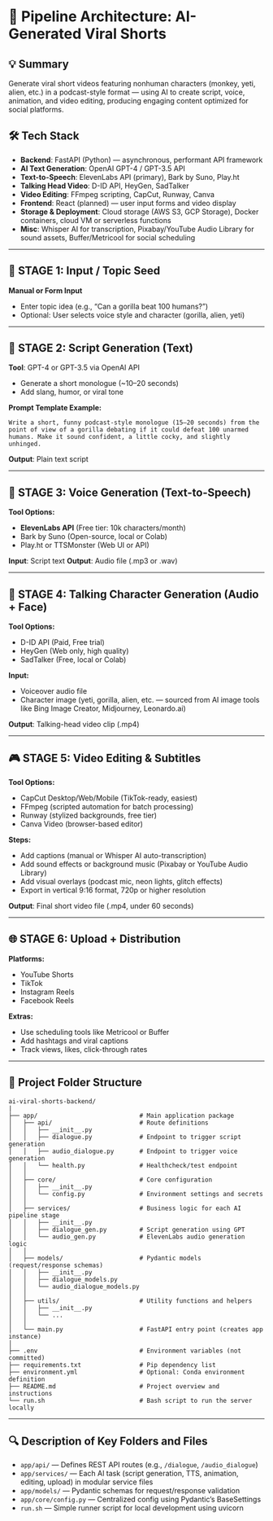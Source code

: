 # 🧱 Pipeline Architecture: AI-Generated Viral Shorts

## 💡 Summary

Generate viral short videos featuring nonhuman characters (monkey, yeti, alien, etc.) in a podcast-style format — using AI to create script, voice, animation, and video editing, producing engaging content optimized for social platforms.

## 🛠️ Tech Stack

* **Backend**: FastAPI (Python) — asynchronous, performant API framework
* **AI Text Generation**: OpenAI GPT-4 / GPT-3.5 API
* **Text-to-Speech**: ElevenLabs API (primary), Bark by Suno, Play.ht
* **Talking Head Video**: D-ID API, HeyGen, SadTalker
* **Video Editing**: FFmpeg scripting, CapCut, Runway, Canva
* **Frontend**: React (planned) — user input forms and video display
* **Storage & Deployment**: Cloud storage (AWS S3, GCP Storage), Docker containers, cloud VM or serverless functions
* **Misc**: Whisper AI for transcription, Pixabay/YouTube Audio Library for sound assets, Buffer/Metricool for social scheduling

---

## 🔧 STAGE 1: Input / Topic Seed

**Manual or Form Input**

* Enter topic idea (e.g., “Can a gorilla beat 100 humans?”)
* Optional: User selects voice style and character (gorilla, alien, yeti)

---

## 🤖 STAGE 2: Script Generation (Text)

**Tool**: GPT-4 or GPT-3.5 via OpenAI API

* Generate a short monologue (\~10–20 seconds)
* Add slang, humor, or viral tone

**Prompt Template Example:**

```
Write a short, funny podcast-style monologue (15–20 seconds) from the point of view of a gorilla debating if it could defeat 100 unarmed humans. Make it sound confident, a little cocky, and slightly unhinged.
```

**Output**: Plain text script

---

## 🎤 STAGE 3: Voice Generation (Text-to-Speech)

**Tool Options:**

* **ElevenLabs API** (Free tier: 10k characters/month)
* Bark by Suno (Open-source, local or Colab)
* Play.ht or TTSMonster (Web UI or API)

**Input**: Script text
**Output**: Audio file (.mp3 or .wav)

---

## 🧠 STAGE 4: Talking Character Generation (Audio + Face)

**Tool Options:**

* D-ID API (Paid, Free trial)
* HeyGen (Web only, high quality)
* SadTalker (Free, local or Colab)

**Input:**

* Voiceover audio file
* Character image (yeti, gorilla, alien, etc. — sourced from AI image tools like Bing Image Creator, Midjourney, Leonardo.ai)

**Output**: Talking-head video clip (.mp4)

---

## 🎮 STAGE 5: Video Editing & Subtitles

**Tool Options:**

* CapCut Desktop/Web/Mobile (TikTok-ready, easiest)
* FFmpeg (scripted automation for batch processing)
* Runway (stylized backgrounds, free tier)
* Canva Video (browser-based editor)

**Steps:**

* Add captions (manual or Whisper AI auto-transcription)
* Add sound effects or background music (Pixabay or YouTube Audio Library)
* Add visual overlays (podcast mic, neon lights, glitch effects)
* Export in vertical 9:16 format, 720p or higher resolution

**Output**: Final short video file (.mp4, under 60 seconds)

---

## 🌐 STAGE 6: Upload + Distribution

**Platforms:**

* YouTube Shorts
* TikTok
* Instagram Reels
* Facebook Reels

**Extras:**

* Use scheduling tools like Metricool or Buffer
* Add hashtags and viral captions
* Track views, likes, click-through rates

---

## 📁 Project Folder Structure

```
ai-viral-shorts-backend/
|
├── app/                            # Main application package
│   ├── api/                        # Route definitions
│   │   ├── __init__.py
│   │   ├── dialogue.py             # Endpoint to trigger script generation
│   │   ├── audio_dialogue.py       # Endpoint to trigger voice generation
│   │   └── health.py               # Healthcheck/test endpoint
│   │
│   ├── core/                       # Core configuration
│   │   ├── __init__.py
│   │   └── config.py               # Environment settings and secrets
│   │
│   ├── services/                   # Business logic for each AI pipeline stage
│   │   ├── __init__.py
│   │   ├── dialogue_gen.py         # Script generation using GPT
│   │   └── audio_gen.py            # ElevenLabs audio generation logic
│   │
│   ├── models/                     # Pydantic models (request/response schemas)
│   │   ├── __init__.py
│   │   ├── dialogue_models.py
│   │   └── audio_dialogue_models.py
│   │
│   ├── utils/                      # Utility functions and helpers
│   │   ├── __init__.py
│   │   └── ...
│   │
│   └── main.py                     # FastAPI entry point (creates app instance)
│
├── .env                            # Environment variables (not committed)
├── requirements.txt                # Pip dependency list
├── environment.yml                 # Optional: Conda environment definition
├── README.md                       # Project overview and instructions
└── run.sh                          # Bash script to run the server locally
```

---

## 🔍 Description of Key Folders and Files

* `app/api/` — Defines REST API routes (e.g., `/dialogue`, `/audio_dialogue`)
* `app/services/` — Each AI task (script generation, TTS, animation, editing, upload) in modular service files
* `app/models/` — Pydantic schemas for request/response validation
* `app/core/config.py` — Centralized config using Pydantic’s BaseSettings
* `run.sh` — Simple runner script for local development using uvicorn
